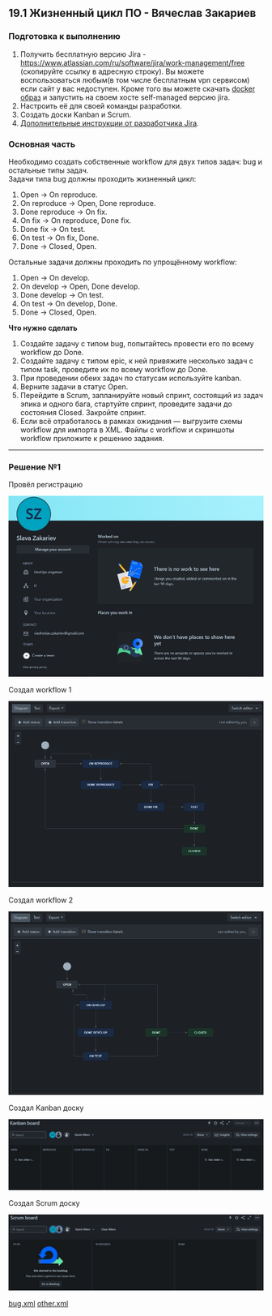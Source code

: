## 19.1 Жизненный цикл ПО - Вячеслав Закариев

### Подготовка к выполнению

1. Получить бесплатную версию Jira - https://www.atlassian.com/ru/software/jira/work-management/free (скопируйте ссылку в адресную строку). Вы можете воспользоваться любым(в том числе бесплатным vpn сервисом) если сайт у вас недоступен. Кроме того вы можете скачать [docker образ](https://hub.docker.com/r/atlassian/jira-software/#) и запустить на своем хосте self-managed версию jira.
2. Настроить её для своей команды разработки.
3. Создать доски Kanban и Scrum.
4. [Дополнительные инструкции от разработчика Jira](https://support.atlassian.com/jira-cloud-administration/docs/import-and-export-issue-workflows/).

### Основная часть

Необходимо создать собственные workflow для двух типов задач: bug и остальные типы задач. \
Задачи типа bug должны проходить жизненный цикл:

1. Open -> On reproduce.
2. On reproduce -> Open, Done reproduce.
3. Done reproduce -> On fix.
4. On fix -> On reproduce, Done fix.
5. Done fix -> On test.
6. On test -> On fix, Done.
7. Done -> Closed, Open.

Остальные задачи должны проходить по упрощённому workflow:

1. Open -> On develop.
2. On develop -> Open, Done develop.
3. Done develop -> On test.
4. On test -> On develop, Done.
5. Done -> Closed, Open.

**Что нужно сделать**

1. Создайте задачу с типом bug, попытайтесь провести его по всему workflow до Done. 
1. Создайте задачу с типом epic, к ней привяжите несколько задач с типом task, проведите их по всему workflow до Done. 
1. При проведении обеих задач по статусам используйте kanban. 
1. Верните задачи в статус Open.
1. Перейдите в Scrum, запланируйте новый спринт, состоящий из задач эпика и одного бага, стартуйте спринт, проведите задачи до состояния Closed. Закройте спринт.
2. Если всё отработалось в рамках ожидания — выгрузите схемы workflow для импорта в XML. Файлы с workflow и скриншоты workflow приложите к решению задания.

---

### Решение №1

Провёл регистрацию 

![reg](https://github.com/SlavaZakariev/netology/blob/3392f6653660bb2106769bd2cf4418c147e6ca0c/ci-cd-devops/19.1_introduction/resources/jira_1.0.jpg)

Создал workflow 1

![wk1](https://github.com/SlavaZakariev/netology/blob/3392f6653660bb2106769bd2cf4418c147e6ca0c/ci-cd-devops/19.1_introduction/resources/jira_1.1.jpg)

Создал workflow 2

![wk2](https://github.com/SlavaZakariev/netology/blob/3392f6653660bb2106769bd2cf4418c147e6ca0c/ci-cd-devops/19.1_introduction/resources/jira_1.2.jpg)

Создал Kanban доску

![kan](https://github.com/SlavaZakariev/netology/blob/3392f6653660bb2106769bd2cf4418c147e6ca0c/ci-cd-devops/19.1_introduction/resources/jira_1.3.jpg)

Создал Scrum доску

![sc](https://github.com/SlavaZakariev/netology/blob/3392f6653660bb2106769bd2cf4418c147e6ca0c/ci-cd-devops/19.1_introduction/resources/jira_1.4.jpg)

[bug.xml](https://github.com/SlavaZakariev/netology/blob/69ac86d37a68a41fdaf20fb37ac9a91ea0c3c1ad/ci-cd-devops/19.1_introduction/resources/bug.xml)
[other.xml]()

